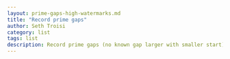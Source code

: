```yaml
---
layout: prime-gaps-high-watermarks.md
title: "Record prime gaps"
author: Seth Troisi
category: list
tags: list
description: Record prime gaps (no known gap larger with smaller start)
---
```

